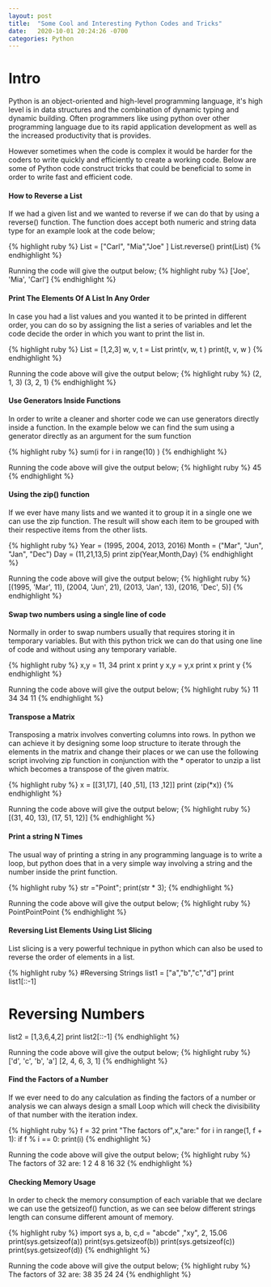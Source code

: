 ```yaml
---
layout: post
title:  "Some Cool and Interesting Python Codes and Tricks"
date:   2020-10-01 20:24:26 -0700
categories: Python
---
```


<h1><b>Intro</b></h1>
Python is an object-oriented and high-level programming language, it's high level is in data structures and the combination of dynamic typing and dynamic building.  Often programmers like using python over other programming language due to its rapid application development as well as the increased productivity that is provides.

However sometimes when the code is complex it would be harder for the coders to write quickly and efficiently to create a working code. Below are some of Python code construct tricks that could be beneficial to some in order to write fast and efficient code.

<h4><b>How to Reverse a List</b></h4>
If we had a given list and we wanted to reverse if we can do that by using a reverse() function. The function does accept both numeric and string data type for an example look at the code below;

{% highlight ruby %}
List = ["Carl", "Mia","Joe" ]
List.reverse()
print(List)
{% endhighlight %}

Running the code will give the output below;
{% highlight ruby %}
['Joe', 'Mia', 'Carl']
{% endhighlight %}

<h4><b>Print The Elements Of A List In Any Order</b></h4>
In case you had a list values and you wanted it to be printed in different order, you can do so by assigning the list a series of variables and let the code decide the order in which you want to print the list in.

{% highlight ruby %}
List = [1,2,3]
w, v, t = List
print(v, w, t )
print(t, v, w )
{% endhighlight %}

Running the code above will give the output below;
{% highlight ruby %}
(2, 1, 3)
(3, 2, 1)
{% endhighlight %}

<h4><b>Use Generators Inside Functions</b></h4>
In order to write a cleaner and shorter code we can use generators directly inside a function. In the example below we can find the sum using a generator directly as an argument for the sum function

{% highlight ruby %}
sum(i for i in range(10) )
{% endhighlight %}

Running the code above will give the output below;
{% highlight ruby %}
45
{% endhighlight %}

<h4><b>Using the zip() function</b></h4>
If we ever have many lists and we wanted it to group it in a single one we can use the zip function. The result will show each item to be grouped with their respective items from the other lists.

{% highlight ruby %}
Year = (1995, 2004, 2013, 2016)
Month = ("Mar", "Jun", "Jan", "Dec")
Day = (11,21,13,5)
print zip(Year,Month,Day)
{% endhighlight %}

Running the code above will give the output below;
{% highlight ruby %}
[(1995, 'Mar', 11), (2004, 'Jun', 21), (2013, 'Jan', 13), (2016, 'Dec', 5)]
{% endhighlight %}


<h4><b>Swap two numbers using a single line of code</b></h4>
Normally in order to swap numbers usually that requires storing it in temporary variables. But with this python trick we can do that using one line of code and without using any temporary variable.

{% highlight ruby %}
x,y = 11, 34
print x
print y
x,y = y,x
print x
print y
{% endhighlight %}

Running the code above will give the output below;
{% highlight ruby %}
11
34
34
11
{% endhighlight %}

<h4><b>Transpose a Matrix</b></h4>
Transposing a matrix involves converting columns into rows. In python we can achieve it by designing some loop structure to iterate through the elements in the matrix and change their places or we can use the following script involving zip function in conjunction with the * operator to unzip a list which becomes a transpose of the given matrix.

{% highlight ruby %}
x = [[31,17],
[40 ,51],
[13 ,12]]
print (zip(*x))
{% endhighlight %}

Running the code above will give the output below;
{% highlight ruby %}
[(31, 40, 13), (17, 51, 12)]
{% endhighlight %}

<h4><b>Print a string N Times</b></h4>
The usual way of printing a string in any programming language is to write a loop, but python does that in a very simple way involving a string and the number inside the print function.

{% highlight ruby %}
str ="Point";
print(str * 3);
{% endhighlight %}

Running the code above will give the output below;
{% highlight ruby %}
PointPointPoint
{% endhighlight %}


<h4><b>Reversing List Elements Using List Slicing</b></h4>
List slicing is a very powerful technique in python which can also be used to reverse the order of elements in a list.

{% highlight ruby %}
#Reversing Strings
list1 = ["a","b","c","d"]
print list1[::-1]

# Reversing Numbers
list2 = [1,3,6,4,2]
print list2[::-1]
{% endhighlight %}

Running the code above will give the output below;
{% highlight ruby %}
['d', 'c', 'b', 'a']
[2, 4, 6, 3, 1]
{% endhighlight %}


<h4><b>Find the Factors of a Number</b></h4>
If we ever need to do any calculation as finding the factors of a number or analysis we can always design a small Loop which will check the divisibility of that number with the iteration index.

{% highlight ruby %}
f = 32
print "The factors of",x,"are:"
for i in range(1, f + 1):
   if f % i == 0:
print(i)
{% endhighlight %}

Running the code above will give the output below;
{% highlight ruby %}
The factors of 32 are:
1
2
4
8
16
32
{% endhighlight %}

<h4><b>Checking Memory Usage</b></h4>
In order to check the memory consumption of each variable that we declare we can use the getsizeof() function, as we can see below different strings length can consume different amount of memory.

{% highlight ruby %}
import sys
a, b, c,d = "abcde" ,"xy", 2, 15.06
print(sys.getsizeof(a))
print(sys.getsizeof(b))
print(sys.getsizeof(c))
print(sys.getsizeof(d))
{% endhighlight %}

Running the code above will give the output below;
{% highlight ruby %}
The factors of 32 are:
38
35
24
24
{% endhighlight %}

